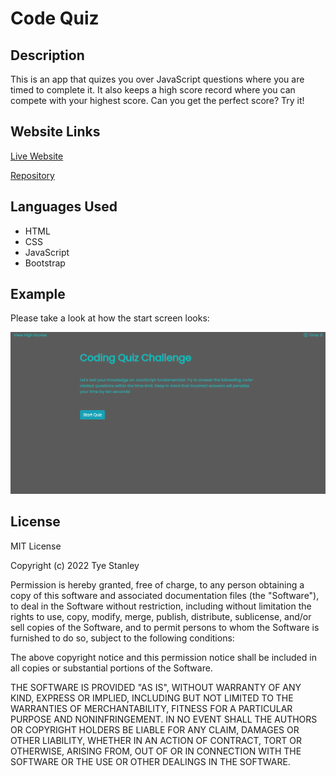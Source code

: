 # Code Quiz

## Description

This is an app that quizes you over JavaScript questions where you are timed to complete it. It also keeps a high score record where you can compete with your highest score. Can you get the perfect score? Try it!

## Website Links

[Live Website](https://tyestanley.github.io/code-quiz/)

[Repository](https://github.com/TyeStanley/code-quiz)

## Languages Used

* HTML
* CSS
* JavaScript
* Bootstrap

## Example
Please take a look at how the start screen looks:

![Start of the Quiz Challenge](/assets/images/start-quiz.PNG)


## License

 MIT License

Copyright (c) 2022 Tye Stanley

Permission is hereby granted, free of charge, to any person obtaining a copy
of this software and associated documentation files (the "Software"), to deal
in the Software without restriction, including without limitation the rights
to use, copy, modify, merge, publish, distribute, sublicense, and/or sell
copies of the Software, and to permit persons to whom the Software is
furnished to do so, subject to the following conditions:

The above copyright notice and this permission notice shall be included in all
copies or substantial portions of the Software.

THE SOFTWARE IS PROVIDED "AS IS", WITHOUT WARRANTY OF ANY KIND, EXPRESS OR
IMPLIED, INCLUDING BUT NOT LIMITED TO THE WARRANTIES OF MERCHANTABILITY,
FITNESS FOR A PARTICULAR PURPOSE AND NONINFRINGEMENT. IN NO EVENT SHALL THE
AUTHORS OR COPYRIGHT HOLDERS BE LIABLE FOR ANY CLAIM, DAMAGES OR OTHER
LIABILITY, WHETHER IN AN ACTION OF CONTRACT, TORT OR OTHERWISE, ARISING FROM,
OUT OF OR IN CONNECTION WITH THE SOFTWARE OR THE USE OR OTHER DEALINGS IN THE
SOFTWARE.
